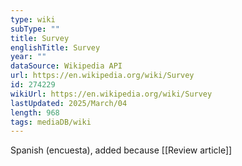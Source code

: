 ```yaml
---
type: wiki
subType: ""
title: Survey
englishTitle: Survey
year: ""
dataSource: Wikipedia API
url: https://en.wikipedia.org/wiki/Survey
id: 274229
wikiUrl: https://en.wikipedia.org/wiki/Survey
lastUpdated: 2025/March/04
length: 968
tags: mediaDB/wiki
---
```

Spanish (encuesta), added because [[Review article]]